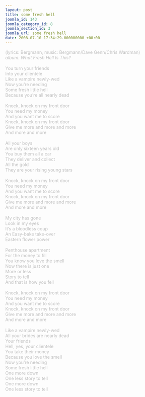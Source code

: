 ```yaml
---
layout: post
title: some fresh hell
joomla_id: 143
joomla_category_id: 8
joomla_section_id: 3
joomla_url: some fresh hell
date: 2008-07-10 17:34:29.000000000 +00:00
---
```

<span style="color: #c0c0c0">(lyrics: Bergmann, music: Bergmann/Dave Genn/Chris Wardman)<br />
<i>album: What Fresh Hell Is This?</i><br />
<br />
You turn your friends<br />
Into your clientele<br />
Like a vampire newly-wed<br />
Now you&rsquo;re needing<br />
Some fresh little hell<br />
Because you&rsquo;re all nearly dead<br />
<br />
Knock, knock on my front door<br />
You need my money<br />
And you want me to score<br />
Knock, knock on my front door<br />
Give me more and more and more<br />
And more and more<br />
<br />
All your boys <br />
Are only sixteen years old<br />
You buy them all a car<br />
They deliver and collect<br />
All the gold<br />
They are your rising young stars<br />
<br />
Knock, knock on my front door<br />
You need my money<br />
And you want me to score<br />
Knock, knock on my front door<br />
Give me more and more and more<br />
And more and more<br />
<br />
My city has gone <br />
Look in my eyes<br />
It&rsquo;s a bloodless coup<br />
An Easy-bake take-over<br />
Eastern flower power<br />
<br />
Penthouse apartment<br />
For the money to fill<br />
You know you love the smell<br />
Now there is just one <br />
More or less<br />
Story to tell<br />
And that is how you fell<br />
<br />
Knock, knock on my front door<br />
You need my money<br />
And you want me to score<br />
Knock, knock on my front door<br />
Give me more and more and more<br />
And more and more<br />
<br />
Like a vampire newly-wed<br />
All your brides are nearly dead<br />
Your friends <br />
Hell, yes, your clientele<br />
You take their money<br />
Because you love the smell<br />
Now you&rsquo;re needing <br />
Some fresh little hell<br />
One more down<br />
One less story to tell<br />
One more down<br />
One less story to tell<br />
</span>
<br />
